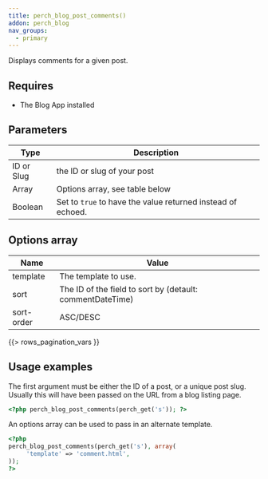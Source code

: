 ```yaml
---
title: perch_blog_post_comments()
addon: perch_blog
nav_groups:
  - primary
---
```


Displays comments for a given post.

## Requires

- The Blog App installed

## Parameters

| Type | Description |
|-|-|
| ID or Slug | the ID or slug of your post |
| Array   | Options array, see table below |
| Boolean | Set to `true` to have the value returned instead of echoed. |


## Options array

|Name|Value|
|-|-|
|template|The template to use.|
|sort| 	The ID of the field to sort by (detault: commentDateTime)|
|sort-order|ASC/DESC|
{{> rows_pagination_vars }}

## Usage examples

The first argument must be either the ID of a post, or a unique post slug. Usually this will have been passed on the URL from a blog listing page.

```php
<?php perch_blog_post_comments(perch_get('s')); ?>
```

An options array can be used to pass in an alternate template.

```php
<?php
perch_blog_post_comments(perch_get('s'), array(
     'template' => 'comment.html',
));
?>
```
